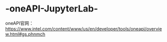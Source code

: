 # -oneAPI-JupyterLab-
oneAPI官网：https://www.intel.com/content/www/us/en/developer/tools/oneapi/overview.html#gs.phnmch
